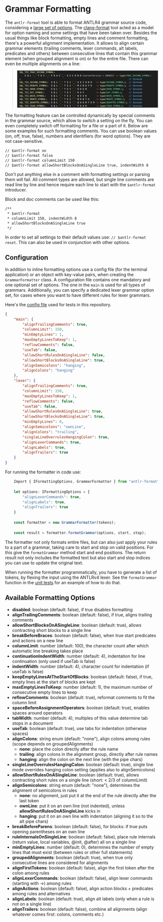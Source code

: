 # Grammar Formatting

The `antlr-format` tool is able to format ANTLR4 grammar source code, considering a [large set of options](#available-formatting-options). The [clang-format](http://clang.llvm.org/docs/ClangFormatStyleOptions.html) tool acted as a model for option naming and some settings that have been taken over. Besides the usual things like block formatting, empty lines and comment formatting, there's a powerful alignment implementation. It allows to align certain grammar elements (trailing comments, lexer commands, alt labels, predicates and others) between consecutive lines that contain this grammar element (when grouped alignment is on) or for the entire file. There can even be multiple alignments on a line:

>![screen shot 1](https://raw.githubusercontent.com/mike-lischke/antlr-format/master/images/multiple-alignments.png)

The formatting feature can be controlled dynamically by special comments in the grammar source, which allow to switch a setting on the fly. You can even completely switch off formatting for a file or a part of it. Below are some examples for such formatting comments. You can use boolean values (on, off, true, false), numbers and identifiers (for word options). They are not case-sensitive.

```antlr
// $antlr-format on
// $antlr-format false
// $antlr-format columnLimit 150
// $antlr-format allowShortBlocksOnASingleLine true, indentWidth 8
```

Don't put anything else in a comment with formatting settings or parsing them will fail. All comment types are allowed, but single line comments are read line by line and hence require each line to start with the `$antlr-format` introducer.

Block and doc comments can be used like this:

```antlr
/**
 * $antlr-format
 * columnLimit 150, indentWidth 8
 * allowShortBlocksOnASingleLine true
 */
```

In order to set all settings to their default values use: `// $antlr-format reset`. This can also be used in conjunction with other options.

## Configuration

In addition to inline formatting options use a config file (for the terminal application) or an object with key-value pairs, when creating the `GrammarFormatter` class. A configuration file contains one mandatory and one optional set of options. The one in the `main` is used for all types of grammars. Additionally, you can specify a dedicated lexer grammar option set, for cases where you want to have different rules for lexer grammars.

Here's the [config file](tests/config.json) used for tests in this repository.

```json
{
    "main": {
        "alignTrailingComments": true,
        "columnLimit": 150,
        "minEmptyLines": 1,
        "maxEmptyLinesToKeep": 1,
        "reflowComments": false,
        "useTab": false,
        "allowShortRulesOnASingleLine": false,
        "allowShortBlocksOnASingleLine": true,
        "alignSemicolons": "hanging",
        "alignColons": "hanging"
    },
    "lexer": {
        "alignTrailingComments": true,
        "columnLimit": 150,
        "maxEmptyLinesToKeep": 1,
        "reflowComments": false,
        "useTab": false,
        "allowShortRulesOnASingleLine": true,
        "allowShortBlocksOnASingleLine": true,
        "minEmptyLines": 0,
        "alignSemicolons": "ownLine",
        "alignColons": "trailing",
        "singleLineOverrulesHangingColon": true,
        "alignLexerCommands": true,
        "alignLabels": true,
        "alignTrailers": true
    }
}
```

For running the formatter in code use:

```typescript
    Import { IFormattingOptions, GrammarFormatter } from "antlr-format";
    
    let options: IFormattingOptions = {
        "alignLexerCommands": true,
        "alignLabels": true,
        "alignTrailers": true
    }
    
    const formatter = new GrammarFormatter(tokens);

    const result = formatter.formatGrammar(options, start, stop);

```

The formatter not only formats entire files, but can also just apply your rules to a part of a grammar, taking care to start and stop on valid positions. For this give the `formatGrammar` method start and end positions. The return result not only includes the formatted text but also start and stop indices you can use to update the original text.

When running the formatter programmatically, you have to generate a list of tokens, by flexing the input using the ANTLRv4 lexer. See the `formatGrammar` function in the [unit tests](tests/formatting.spec.ts) for an example of how to do that.

## Available Formatting Options

* **disabled**: boolean (default: false), if true disables formatting
* **alignTrailingComments**: boolean (default: false), if true, aligns trailing comments
* **allowShortBlocksOnASingleLine**: boolean (default: true), allows contracting short blocks to a single line
* **breakBeforeBraces**: boolean (default: false), when true start predicates and actions on a new line
* **columnLimit**: number (default: 100), the character count after which automatic line breaking takes place
* **continuationIndentWidth**: number (default: 4), indentation for line continuation (only used if useTab is false)
* **indentWidth**: number (default: 4), character count for indentation (if useTab is false)
* **keepEmptyLinesAtTheStartOfBlocks**: boolean (default: false), if true, empty lines at the start of blocks are kept
* **maxEmptyLinesToKeep**: number (default: 1), the maximum number of consecutive empty lines to keep
* **reflowComments**: boolean (default: true), reformat comments to fit the column limit
* **spaceBeforeAssignmentOperators**: boolean (default: true), enables spaces around operators
* **tabWidth**: number (default: 4), multiples of this value determine tab stops in a document
* **useTab**: boolean (default: true), use tabs for indentation (otherwise spaces)
* **alignColons**: string enum (default: "none"), align colons among rules (scope depends on groupedAlignments)
    * **none**: place the colon directly after the rule name
    * **trailing**: align colons in the alignment group, directly after rule names
    * **hanging**: align the colon on the next line (with the pipe chars)
* **singleLineOverrulesHangingColon**: boolean (default: true), single line mode overrides hanging colon setting (applies also to alignSemicolons)
* **allowShortRulesOnASingleLine**: boolean (default: true), allows contracting short rules on a single line (short: < 2/3 of columnLimit)
* **alignSemicolons**: string enum (default: "none"), determines the alignment of semicolons in rules
    * **none**: no alignment, just put it at the end of the rule directly after the last token
    * **ownLine**: put it on an own line (not indented), unless **allowShortRulesOnASingleLine** kicks in
    * **hanging**: put it on an own line with indentation (aligning it so to the alt pipe chars)
* **breakBeforeParens**: boolean (default: false), for blocks: if true puts opening parentheses on an own line
* **ruleInternalsOnSingleLine**: boolean (default: false), place rule internals (return value, local variables, @init, @after) all on a single line
* **minEmptyLines**: number (default: 0), determines the number of empty lines that must exist (between rules or other full statements)
* **groupedAlignments**: boolean (default: true), when true only consecutive lines are considered for alignments
* **alignFirstTokens**: boolean (default: false), align the first token after the colon among rules
* **alignLexerCommands**: boolean (default: false), align lexer commands (starting with ->) among rules
* **alignActions**: boolean (default: false), align action blocks + predicates among rules and alternatives
* **alignLabels**: boolean (default: true), align alt labels (only when a rule is not on a single line)
* **alignTrailers**: boolean (default: false), combine all alignments (align whatever comes first: colons, comments etc.)

